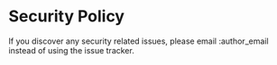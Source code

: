 # Security Policy

If you discover any security related issues, please email :author_email
instead of using the issue tracker.